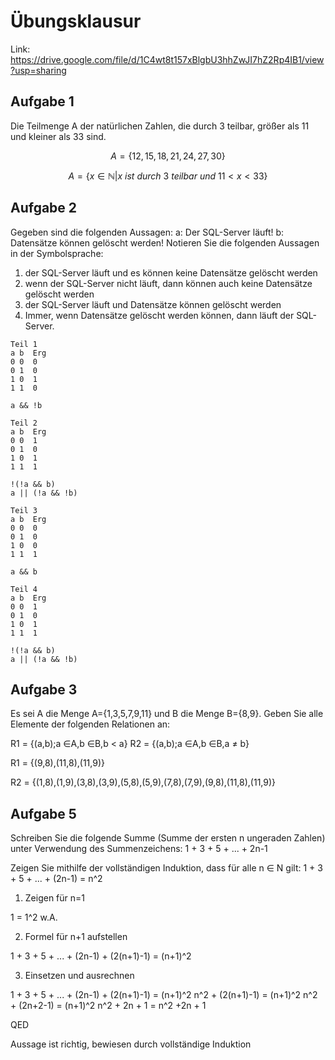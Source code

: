# Übungsklausur

Link: <https://drive.google.com/file/d/1C4wt8t157xBlgbU3hhZwJI7hZ2Rp4IB1/view?usp=sharing>

## Aufgabe 1

Die Teilmenge A der natürlichen Zahlen, die durch 3 teilbar, größer als 11 und
kleiner als 33 sind.

$$
A = \{12,15,18,21,24,27,30\}
$$

$$
A = \{x \in \mathbb{N} | x\ ist\ durch\ 3\ teilbar\ und\ 11 < x < 33\}
$$

## Aufgabe 2

Gegeben sind die folgenden Aussagen:
a: Der SQL-Server läuft! b: Datensätze können gelöscht werden!
Notieren Sie die folgenden Aussagen in der Symbolsprache:
1. der SQL-Server läuft und es können keine Datensätze gelöscht werden
2. wenn der SQL-Server nicht läuft, dann können auch keine Datensätze gelöscht werden
3. der SQL-Server läuft und Datensätze können gelöscht werden
4. Immer, wenn Datensätze gelöscht werden können, dann läuft der SQL-Server.

```text
Teil 1
a b  Erg
0 0  0
0 1  0
1 0  1
1 1  0

a && !b

Teil 2
a b  Erg
0 0  1
0 1  0
1 0  1
1 1  1

!(!a && b)
a || (!a && !b)

Teil 3
a b  Erg
0 0  0
0 1  0
1 0  0
1 1  1

a && b

Teil 4
a b  Erg
0 0  1
0 1  0
1 0  1
1 1  1

!(!a && b)
a || (!a && !b)
```

## Aufgabe 3

Es sei A die Menge A={1,3,5,7,9,11} und B die Menge B={8,9}.
Geben Sie alle Elemente der folgenden Relationen an:

R1 = {(a,b);a ∈A,b ∈B,b < a} R2 = {(a,b);a ∈A,b ∈B,a ≠ b}

R1 = {(9,8),(11,8),(11,9)}

R2 = {(1,8),(1,9),(3,8),(3,9),(5,8),(5,9),(7,8),(7,9),(9,8),(11,8),(11,9)}

## Aufgabe 5

Schreiben Sie die folgende Summe (Summe der ersten n ungeraden Zahlen)
unter Verwendung des Summenzeichens: 1 + 3 + 5 + ... + 2n-1

Zeigen Sie mithilfe der vollständigen Induktion,
dass für alle n ∈ N gilt: 1 + 3 + 5 + ... + (2n-1) = n^2

1. Zeigen für n=1

1 = 1^2 w.A.

2. Formel für n+1 aufstellen

1 + 3 + 5 + ... + (2n-1) + (2(n+1)-1) = (n+1)^2

3. Einsetzen und ausrechnen

1 + 3 + 5 + ... + (2n-1) + (2(n+1)-1) = (n+1)^2
            n^2          + (2(n+1)-1) = (n+1)^2
            n^2          + (2n+2-1)   = (n+1)^2
            n^2          + 2n + 1     = n^2 +2n + 1

QED

Aussage ist richtig, bewiesen durch vollständige Induktion
